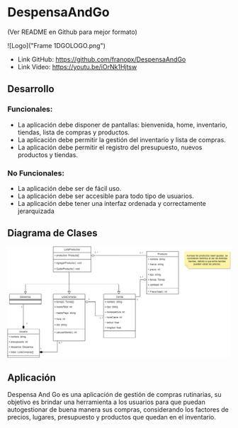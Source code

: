 # DespensaAndGo
(Ver README en Github para mejor formato)

![Logo]("Frame 1DGOLOGO.png")

- Link GitHub: https://github.com/franopx/DespensaAndGo
- Link Video: https://youtu.be/iOrNk1Hjtsw

## Desarrollo
### Funcionales:
- La aplicación debe disponer de pantallas: bienvenida, home, inventario, tiendas, lista de compras y productos.
- La aplicación debe permitir la gestión del inventario y lista de compras.
- La aplicación debe permitir el registro del presupuesto, nuevos productos y tiendas.

### No Funcionales:
- La aplicación debe ser de fácil uso.
- La aplicación debe ser accesible para todo tipo de usuarios.
- La aplicación debe tener una interfaz ordenada y correctamente jerarquizada

## Diagrama de Clases
![Diagrama](diagrama_app.drawio.png)

## Aplicación
Despensa And Go es una aplicación de gestión de compras rutinarias, su objetivo es brindar una herramienta a los usuarios para que puedan autogestionar de buena manera sus compras, considerando los factores de precios, lugares, presupuesto y productos que quedan en el inventario.
